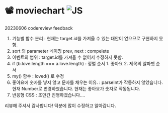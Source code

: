 # 📽️ moviechart ![JS](https://i.postimg.cc/fR98fWb2/2023-05-22-11-55-16.png)

20230606 codereview feedback

1. 기능별 함수 분리 : 현재는 target.id를 가져올 수 있는 대안이 없으므로 구현하지 못함.
2. sort 의 parameter 네이밍 prev, next : compelete
3. 이벤트의 범위 : target.id를 가져올 수 없어서 수정하지 못함.
4. if (b.love.length === a.love.length) : 정렬 순서 1. 좋아요 2. 제목의 알파벳 순서
5. my() 함수 : loved() 로 수정
6. 좋아요에 숫자를 넣지 않고 문자를 채우는 이유. : parseInt가 작동하지 않았습니다. 현재 Number로 변경하였습니다.
   현재는 좋아요가 숫자로 작동됩니다.
7. 반응형 CSS : 조만간 진행하겠습니다....

리뷰해 주셔서 감사합니다! 덕분에 많이 수정하고 알아갑니다.
